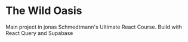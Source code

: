 # The Wild Oasis

Main project in jonas Schmedtmann's Ultimate React Course. Build with React Query and Supabase